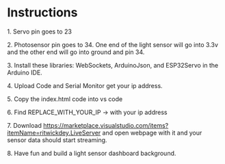 # Instructions

1\. Servo pin goes to 23

2\. Photosensor pin goes to 34.  One end of the light sensor 
will go into 3.3v and the other end will go into ground and pin 34.

3\. Install these libraries: WebSockets, ArduinoJson, and ESP32Servo in the Arduino IDE.

4\. Upload Code and Serial Monitor get your ip address.

5\. Copy the index.html code into vs code

6\. Find REPLACE_WITH_YOUR_IP -> with your ip address

7\. Download https://marketplace.visualstudio.com/items?itemName=ritwickdey.LiveServer and open webpage with it and your sensor data should start streaming.

8\. Have fun and build a light sensor dashboard background.



